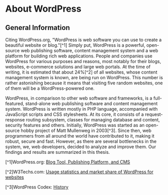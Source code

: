 # About WordPress

## General Information

Citing WordPress.org, "WordPress is web software you can use to create a beautiful website or blog."[^1] Simply put, WordPress is a powerful, open-source web publishing software, content management system and a web platform for building rich web applications. People and companies use WordPress for various purposes and reasons, most notably for their blogs, websites, e-commerce solutions and large web portals. At the time of writing, it is estimated that about 24%[^2] of all websites, whose content management system is known, are being run on WordPress. This number is rather astonishing because it means that visiting five random websites, one of them will be a WordPress-powered one.

WordPress, in comparison to other web software and frameworks, is a full-featured, stand-alone web publishing software and content management system. WordPress is written mostly in PHP language, accompanied with JavaScript scripts and CSS stylesheets. At its core, it consists of a request-response routing subsystem, classes for managing database and content, security features and others. Initially, WordPress was started as an open-source hobby project of Matt Mullenweg in 2003[^3]. Since then, web programmers from all around the world have contributed to it, making it robust, secure and fast. However, as there are several bottlenecks in the system, we, web developers, decided to analyze and improve them. Our findings and results are summarized in this thesis.

[^1]WordPress.org: [Blog Tool, Publishing Platform, and CMS](https://wordpress.org/)

[^2]W3Techs.com: [Usage statistics and market share of WordPress for websites](http://w3techs.com/technologies/details/cm-wordpress/all/all)

[^3]WordPress Codex: [History](http://codex.wordpress.org/History)